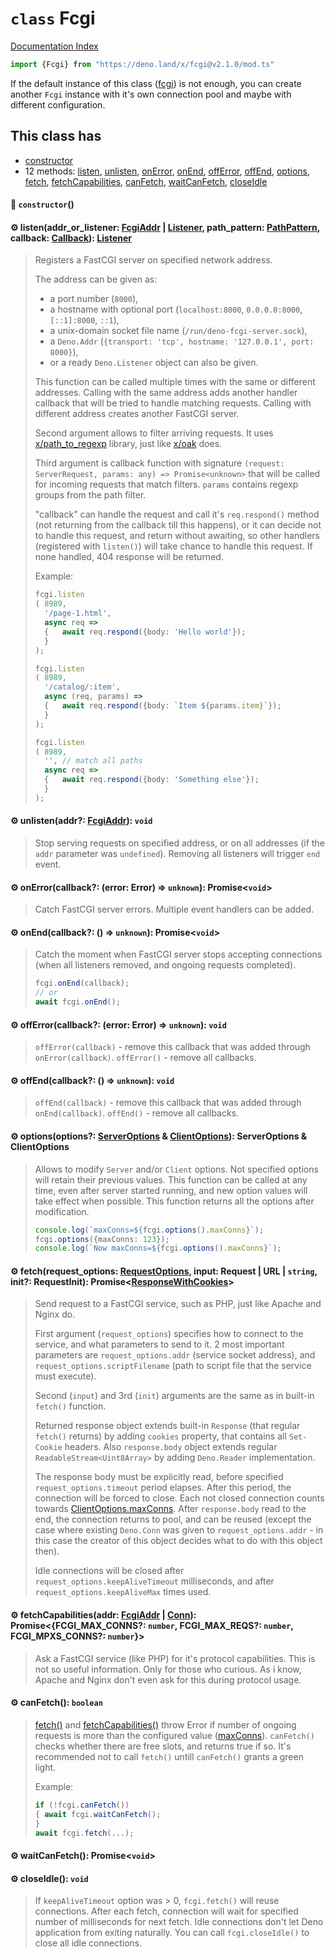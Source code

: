 # `class` Fcgi

[Documentation Index](../README.md)

```ts
import {Fcgi} from "https://deno.land/x/fcgi@v2.1.0/mod.ts"
```

If the default instance of this class ([fcgi](../variable.fcgi/README.md)) is not enough, you can create another `Fcgi` instance with it's own connection pool and maybe with different configuration.

## This class has

- [constructor](#-constructor)
- 12 methods:
[listen](#-listenaddr_or_listener-fcgiaddr--listener-path_pattern-pathpattern-callback-callback-listener),
[unlisten](#-unlistenaddr-fcgiaddr-void),
[onError](#-onerrorcallback-error-error--unknown-promisevoid),
[onEnd](#-onendcallback---unknown-promisevoid),
[offError](#-offerrorcallback-error-error--unknown-void),
[offEnd](#-offendcallback---unknown-void),
[options](#-optionsoptions-serveroptions--clientoptions-serveroptions--clientoptions),
[fetch](#-fetchrequest_options-requestoptions-input-request--url--string-init-requestinit-promiseresponsewithcookies),
[fetchCapabilities](#-fetchcapabilitiesaddr-fcgiaddr--conn-promisefcgi_max_conns-number-fcgi_max_reqs-number-fcgi_mpxs_conns-number),
[canFetch](#-canfetch-boolean),
[waitCanFetch](#-waitcanfetch-promisevoid),
[closeIdle](#-closeidle-void)


#### 🔧 `constructor`()



#### ⚙ listen(addr\_or\_listener: [FcgiAddr](../type.FcgiAddr/README.md) | [Listener](../interface.Listener/README.md), path\_pattern: [PathPattern](../type.PathPattern/README.md), callback: [Callback](../type.Callback/README.md)): [Listener](../interface.Listener/README.md)

> Registers a FastCGI server on specified network address.
> 
> The address can be given as:
> 
> - a port number (`8000`),
> - a hostname with optional port (`localhost:8000`, `0.0.0.0:8000`, `[::1]:8000`, `::1`),
> - a unix-domain socket file name (`/run/deno-fcgi-server.sock`),
> - a `Deno.Addr` (`{transport: 'tcp', hostname: '127.0.0.1', port: 8000}`),
> - or a ready `Deno.Listener` object can also be given.
> 
> This function can be called multiple times with the same or different addresses.
> Calling with the same address adds another handler callback that will be tried to handle matching requests.
> Calling with different address creates another FastCGI server.
> 
> Second argument allows to filter arriving requests.
> It uses [x/path\_to\_regexp](https://deno.land/x/path_to_regexp) library, just like [x/oak](https://deno.land/x/oak) does.
> 
> Third argument is callback function with signature `(request: ServerRequest, params: any) => Promise<unknown>` that will be called for incoming requests that match filters.
> `params` contains regexp groups from the path filter.
> 
> "callback" can handle the request and call it's `req.respond()` method (not returning from the callback till this happens), or it can decide not to handle this request,
> and return without awaiting, so other handlers (registered with `listen()`) will take chance to handle this request. If none handled, 404 response will be returned.
> 
> Example:
> 
> ```ts
> fcgi.listen
> (	8989,
> 	'/page-1.html',
> 	async req =>
> 	{	await req.respond({body: 'Hello world'});
> 	}
> );
> 
> fcgi.listen
> (	8989,
> 	'/catalog/:item',
> 	async (req, params) =>
> 	{	await req.respond({body: `Item ${params.item}`});
> 	}
> );
> 
> fcgi.listen
> (	8989,
> 	'', // match all paths
> 	async req =>
> 	{	await req.respond({body: 'Something else'});
> 	}
> );
> ```



#### ⚙ unlisten(addr?: [FcgiAddr](../type.FcgiAddr/README.md)): `void`

> Stop serving requests on specified address, or on all addresses (if the `addr` parameter was `undefined`).
> Removing all listeners will trigger `end` event.



#### ⚙ onError(callback?: (error: Error) => `unknown`): Promise\<`void`>

> Catch FastCGI server errors. Multiple event handlers can be added.



#### ⚙ onEnd(callback?: () => `unknown`): Promise\<`void`>

> Catch the moment when FastCGI server stops accepting connections (when all listeners removed, and ongoing requests completed).
> 
> ```ts
> fcgi.onEnd(callback);
> // or
> await fcgi.onEnd();
> ```



#### ⚙ offError(callback?: (error: Error) => `unknown`): `void`

> `offError(callback)` - remove this callback that was added through `onError(callback)`.
> `offError()` - remove all callbacks.



#### ⚙ offEnd(callback?: () => `unknown`): `void`

> `offEnd(callback)` - remove this callback that was added through `onEnd(callback)`.
> `offEnd()` - remove all callbacks.



#### ⚙ options(options?: [ServerOptions](../interface.ServerOptions/README.md) \& [ClientOptions](../interface.ClientOptions/README.md)): ServerOptions \& ClientOptions

> Allows to modify `Server` and/or `Client` options. Not specified options will retain their previous values.
> This function can be called at any time, even after server started running, and new option values will take effect when possible.
> This function returns all the options after modification.
> 
> ```ts
> console.log(`maxConns=${fcgi.options().maxConns}`);
> fcgi.options({maxConns: 123});
> console.log(`Now maxConns=${fcgi.options().maxConns}`);
> ```



#### ⚙ fetch(request\_options: [RequestOptions](../interface.RequestOptions/README.md), input: Request | URL | `string`, init?: RequestInit): Promise\<[ResponseWithCookies](../class.ResponseWithCookies/README.md)>

> Send request to a FastCGI service, such as PHP, just like Apache and Nginx do.
> 
> First argument (`request_options`) specifies how to connect to the service, and what parameters to send to it.
> 2 most important parameters are `request_options.addr` (service socket address), and `request_options.scriptFilename` (path to script file that the service must execute).
> 
> Second (`input`) and 3rd (`init`) arguments are the same as in built-in `fetch()` function.
> 
> Returned response object extends built-in `Response` (that regular `fetch()` returns) by adding `cookies` property, that contains all `Set-Cookie` headers.
> Also `response.body` object extends regular `ReadableStream<Uint8Array>` by adding `Deno.Reader` implementation.
> 
> The response body must be explicitly read, before specified `request_options.timeout` period elapses. After this period, the connection will be forced to close.
> Each not closed connection counts towards [ClientOptions.maxConns](../interface.ClientOptions/README.md#-maxconns-number). After `response.body` read to the end, the connection returns to pool, and can be reused
> (except the case where existing `Deno.Conn` was given to `request_options.addr` - in this case the creator of this object decides what to do with this object then).
> 
> Idle connections will be closed after `request_options.keepAliveTimeout` milliseconds, and after `request_options.keepAliveMax` times used.



#### ⚙ fetchCapabilities(addr: [FcgiAddr](../type.FcgiAddr/README.md) | [Conn](../interface.Conn/README.md)): Promise\<\{FCGI\_MAX\_CONNS?: `number`, FCGI\_MAX\_REQS?: `number`, FCGI\_MPXS\_CONNS?: `number`}>

> Ask a FastCGI service (like PHP) for it's protocol capabilities. This is not so useful information. Only for those who curious. As i know, Apache and Nginx don't even ask for this during protocol usage.



#### ⚙ canFetch(): `boolean`

> [fetch()](../class.Fcgi/README.md#-fetchrequest_options-requestoptions-input-request--url--string-init-requestinit-promiseresponsewithcookies) and [fetchCapabilities()](../class.Fcgi/README.md#-fetchcapabilitiesaddr-fcgiaddr--conn-promisefcgi_max_conns-number-fcgi_max_reqs-number-fcgi_mpxs_conns-number) throw Error if number of ongoing requests is more than the configured value ([maxConns](../interface.ClientOptions/README.md#-maxconns-number)).
> `canFetch()` checks whether there are free slots, and returns true if so.
> It's recommended not to call `fetch()` untill `canFetch()` grants a green light.
> 
> Example:
> 
> ```ts
> if (!fcgi.canFetch())
> {	await fcgi.waitCanFetch();
> }
> await fcgi.fetch(...);
> ```



#### ⚙ waitCanFetch(): Promise\<`void`>



#### ⚙ closeIdle(): `void`

> If `keepAliveTimeout` option was > 0, `fcgi.fetch()` will reuse connections. After each fetch, connection will wait for specified number of milliseconds for next fetch. Idle connections don't let Deno application from exiting naturally.
> You can call `fcgi.closeIdle()` to close all idle connections.



